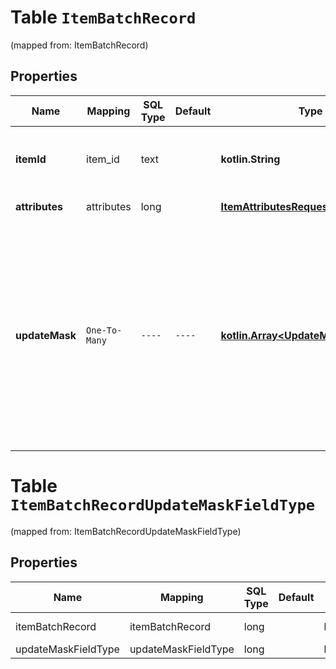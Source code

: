 
# Table `ItemBatchRecord`
(mapped from: ItemBatchRecord)

## Properties
Name | Mapping | SQL Type | Default | Type | Description | Notes
---- | ------- | -------- | ------- | ---- | ----------- | -----
**itemId** | item_id | text |  | **kotlin.String** | The catalog item id in the merchant namespace |  [optional]
**attributes** | attributes | long |  | [**ItemAttributesRequest**](ItemAttributesRequest.md) |  |  [optional] [foreignkey]
**updateMask** | `One-To-Many` | `----` | `----`  | [**kotlin.Array&lt;UpdateMaskFieldType&gt;**](UpdateMaskFieldType.md) | The list of product attributes to be updated. Attributes specified in the update mask without a value specified in the body will be deleted from the product item. |  [optional]




# **Table `ItemBatchRecordUpdateMaskFieldType`**
(mapped from: ItemBatchRecordUpdateMaskFieldType)

## Properties
Name | Mapping | SQL Type | Default | Type | Description | Notes
---- | ------- | -------- | ------- | ---- | ----------- | -----
itemBatchRecord | itemBatchRecord | long | | kotlin.Long | Primary Key | *one*
updateMaskFieldType | updateMaskFieldType | long | | kotlin.Long | Foreign Key | *many*



